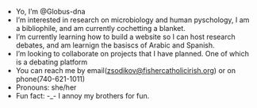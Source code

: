 -  Yo, I’m @Globus-dna
-  I’m interested in research on microbiology and human pyschology, I am a bibliophile, and am currently cochetting a blanket.
-  I’m currently learning how to build a website so I can host research debates, and am learnign the basiscs of Arabic and Spanish.
-  I’m looking to collaborate on projects that I have planned. One of which is a debating platform
-  You can reach me by email(zsodikov@fishercatholicirish.org) or on phone(740-621-1011) 
-  Pronouns: she/her
-  Fun fact: -_- I annoy my brothers for fun.

<!---
Globus-dna/Globus-dna is a ✨ special ✨ repository because its `README.md` (this file) appears on your GitHub profile.
You can click the Preview link to take a look at your changes.
--->
